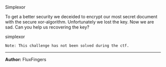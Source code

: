 Simplexor

To get a better security we deceided to encrypt our most secret document with the secure xor-algorithm. 
Unfortunately we lost the key. Now we are sad. Can you help us recovering the key? 

simplexor

```
Note: This challenge has not been solved during the ctf.
```

---
**Author:** FluxFingers